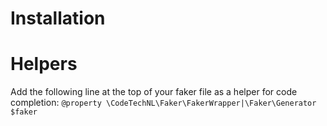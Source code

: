 # Installation

# Helpers

Add the following line at the top of your faker file as a helper for code completion:
`@property \CodeTechNL\Faker\FakerWrapper|\Faker\Generator $faker`

